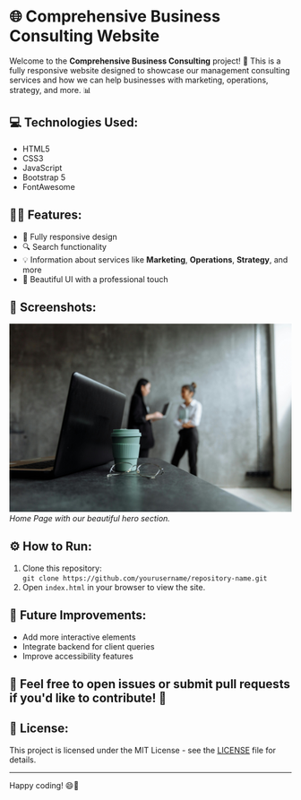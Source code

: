 # 🌐 Comprehensive Business Consulting Website

Welcome to the **Comprehensive Business Consulting** project! 🚀 This is a fully responsive website designed to showcase our management consulting services and how we can help businesses with marketing, operations, strategy, and more. 📊

## 💻 Technologies Used:
- HTML5
- CSS3
- JavaScript
- Bootstrap 5
- FontAwesome

## 🧑‍💻 Features:
- 📱 Fully responsive design
- 🔍 Search functionality
- 💡 Information about services like **Marketing**, **Operations**, **Strategy**, and more
- 🏢 Beautiful UI with a professional touch

## 📸 Screenshots:

![Home Section](images/home.jpg)  
_Home Page with our beautiful hero section._

## ⚙️ How to Run:
1. Clone this repository:  
   `git clone https://github.com/yourusername/repository-name.git`
2. Open `index.html` in your browser to view the site.

## 🌱 Future Improvements:
- Add more interactive elements
- Integrate backend for client queries
- Improve accessibility features

## 📢 Feel free to open issues or submit pull requests if you'd like to contribute! 🙌

## 📌 License:
This project is licensed under the MIT License - see the [LICENSE](LICENSE) file for details.

---

Happy coding! 😄🚀
